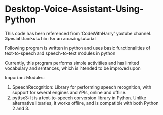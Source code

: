 # Desktop-Voice-Assistant-Using-Python
This code has been referenced from 'CodeWithHarry' youtube channel. Special thanks to him for an amazing tutorial

Following program is written in python and uses basic functionalities of text-to-speech and speech-to-text modules in python

Currently, this program performs simple activitiies and has limited vocabulary and sentances, which is intended to be improved upon

Important Modules:
1. SpeechRecognition: Library for performing speech recognition, with support for several engines and APIs, online and offline.
2. pyttsx3: It is a text-to-speech conversion library in Python. Unlike alternative libraries, it works offline, and is compatible with both Python 2 and 3.
